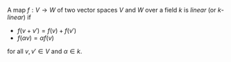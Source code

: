 A map $f: V \to W$ of two vector spaces $V$ and $W$ over a field $k$ is *linear* (or $k$-*linear*) if

- $f(v+v') = f(v) + f(v')$
- $f(\alpha v) = \alpha f(v)$

for all $v, v' \in V$ and $\alpha \in k$.
